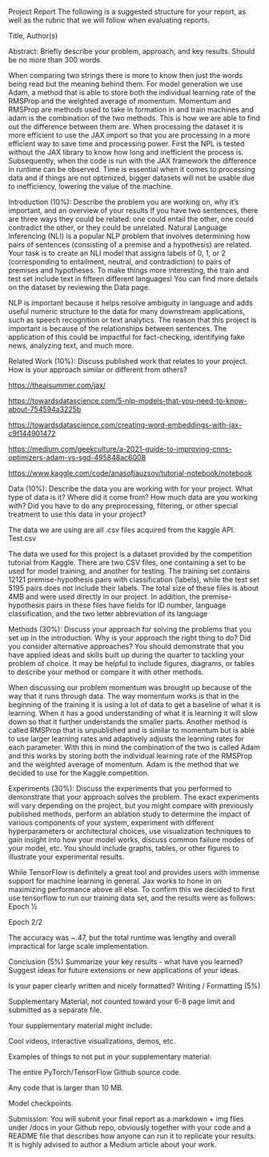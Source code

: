 



Project Report
The following is a suggested structure for your report, as well as the rubric that we will follow when evaluating reports.

Title, Author(s)

Abstract: Briefly describe your problem, approach, and key results. Should be no more than 300 words.


When comparing two strings there is more to know then just the words being read but the meaning behind them. For model generation we use Adam, a method that is able to store both the individual learning rate of the RMSProp and the weighted average of momentum. Momentum and RMSProp are methods used to take in formation in and train machines and adam is the combination of the two methods. This is how we are able to find out the difference between them are. When processing the dataset it is more efficient to use the JAX import so that you are processing in a more efficient way to save time and processing power. First the NPL is tested without the JAX library to know how long and inefficient the process is. Subsequently, when the code is run with the JAX framework the difference in runtime can be observed. Time is essential when it comes to processing data and if things are not optimized, bigger datasets will not be usable due to inefficiency, lowering the value of the machine. 


Introduction (10%): Describe the problem you are working on, why it’s important, and an overview of your results
If you have two sentences, there are three ways they could be related: one could entail the other, one could contradict the other, or they could be unrelated. Natural Language Inferencing (NLI) is a popular NLP problem that involves determining how pairs of sentences (consisting of a premise and a hypothesis) are related. Your task is to create an NLI model that assigns labels of 0, 1, or 2 (corresponding to entailment, neutral, and contradiction) to pairs of premises and hypotheses. To make things more interesting, the train and test set include text in fifteen different languages! You can find more details on the dataset by reviewing the Data page.


NLP is important because it helps resolve ambiguity in language and adds useful numeric structure to the data for many downstream applications, such as speech recognition or text analytics. The reason that this project is important is because of the relationships between sentences. The application of this could be impactful for fact-checking, identifying fake news, analyzing text, and much more.



Related Work (10%): Discuss published work that relates to your project. How is your approach similar or different from others? 


https://theaisummer.com/jax/


https://towardsdatascience.com/5-nlp-models-that-you-need-to-know-about-754594a3225b


https://towardsdatascience.com/creating-word-embeddings-with-jax-c9f144901472


https://medium.com/geekculture/a-2021-guide-to-improving-cnns-optimizers-adam-vs-sgd-495848ac6008


https://www.kaggle.com/code/anasofiauzsoy/tutorial-notebook/notebook




Data (10%): Describe the data you are working with for your project. What type of data is it? Where did it come from? How much data are you working with? Did you have to do any preprocessing, filtering, or other special treatment to use this data in your project?


The data we are using are all .csv files acquired from the kaggle API. Test.csv 


The data we used for this project is a dataset provided by the competition tutorial from Kaggle. There are two CSV files, one containing a set to be used for model training, and another for testing. The training set contains 12121 premise-hypothesis pairs with classification (labels), while the test set 5195 pairs does not include their labels. The total size of these files is about 4MB and were used directly in our project. In addition, the premise-hypothesis pairs in these files have fields for ID number, language classification, and the two letter abbreviation of its language



Methods (30%): Discuss your approach for solving the problems that you set up in the introduction. Why is your approach the right thing to do? Did you consider alternative approaches? You should demonstrate that you have applied ideas and skills built up during the quarter to tackling your problem of choice. It may be helpful to include figures, diagrams, or tables to describe your method or compare it with other methods.


When discussing our problem momentum was brought up because of the way that it runs through data. The way momentum works is that in the beginning of the training it is using a lot of data to get a baseline of what it is learning. When it has a good understanding of what it is learning it will slow down so that it further understands the smaller parts. Another method is called RMSProp that is unpublished and is similar to momentum but is able to use larger learning rates and adaptively adjusts the learning rates for each parameter. With this in mind the combination of the two is called Adam and this works by storing both the individual learning rate of the RMSProp and the  weighted average of momentum. Adam is the method that we decided to use for the Kaggle competition.



Experiments (30%): Discuss the experiments that you performed to demonstrate that your approach solves the problem. The exact experiments will vary depending on the project, but you might compare with previously published methods, perform an ablation study to determine the impact of various components of your system, experiment with different hyperparameters or architectural choices, use visualization techniques to gain insight into how your model works, discuss common failure modes of your model, etc. You should include graphs, tables, or other figures to illustrate your experimental results.



While TensorFlow is definitely a great tool and provides users with immense support for machine learning in general. Jax works to hone in on maximizing performance above all else. To confirm this we decided to first use tensorflow to run our training data set, and the results were as follows:
Epoch ½

 
Epoch 2/2


The accuracy was ~.47, but the total runtime was lengthy and overall impractical for large scale implementation. 


Conclusion (5%) Summarize your key results - what have you learned? Suggest ideas for future extensions or new applications of your ideas.



Is your paper clearly written and nicely formatted? Writing / Formatting (5%)


Supplementary Material, not counted toward your 6-8 page limit and submitted as a separate file.


Your supplementary material might include:


Cool videos, interactive visualizations, demos, etc.


Examples of things to not put in your supplementary material:


The entire PyTorch/TensorFlow Github source code.


Any code that is larger than 10 MB.


Model checkpoints.


Submission: You will submit your final report as a markdown + img files under /docs in your Github repo, obviously together with your code and a README file that describes how anyone can run it to replicate your results. It is highly advised to author a Medium article about your work.

